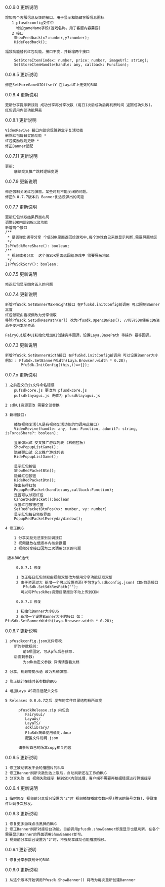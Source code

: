 0.0.9.0 更新说明
    
    增加两个客服信息反馈的接口，用于显示和隐藏客服信息图标
       1 pfusdkconfig文件中
         增加gameName字段(游戏名称，用于客服内容需要)
       2 接口
        ShowFeedback(x?:number,y?:number);
        HideFeedback();
        
    福袋功能替代红包功能，接口不变，并新增两个接口
 
        SetStoreItem(index: number, price: number, imageUrl: string);
        SetStoreItemHandle(handle: any, callback: Function);
        


0.0.8.5 更新说明
    
    修正SetMoreGameUIOffsetY 在LayaUI上无效的BUG

0.0.8.4 更新说明

    更新分享提示新规则 成功分享再分享次数 (每日1次后成功后再判断时间 返回成功失败)。
    红包调用内部功能屏蔽


0.0.8.1 更新说明
    
    VideoRevive 接口内部实现跳转盒子复活功能
    删除红包每日奖励功能 *
    红包奖励规则更新 *
    修正Banner适配

0.0.7.11 更新说明

    更新:
        底部交叉推广跳转逻辑变更

0.0.7.9 更新说明

    修正强制关闭红包弹窗，某些时刻不能关闭的问题。
    修正0.0.7.7版本后 Banner复活没弹出的问题

0.0.7.7 更新说明

    更新红包领取结果界面布局
    调整SDK内部BUG以及功能
    新增两个接口
    /**
     * 是否弹出诱导分享 个值SDK里面返回给游戏中,每个游戏自己来做显示判断,需要屏蔽地区
     */
    IsPfuSdkMoreShare(): boolean;
    /**
     * 视频或者分享  这个值SDK里面返回给游戏中 需要屏蔽地区
     */
    IsPfuSdkSorV(): boolean;

0.0.7.5 更新说明

    修正红包显示四舍五入的问题

0.0.7.4 更新说明

    新增PfuSdk.SetBannerMaxHeight接口 在PfuSkd.initConfig前调用 可以限制Banner高度
    红包领取由看视频改为分享领取
    移除Pfusdk.SetSdkResPath(url) 改为Pfusdk.OpenCDNRes(); //打开SDK使用CDN资源不使用本地资源
    
    FairyGui版本UI初始化增加UI创建完毕回调，设置Laya.BasePath 等操作 要等回调。

0.0.7.3 更新说明

    新增PfuSdk.SetBannerWidth接口 在PfuSkd.initConfig前调用 可以设置Banner大小
    例如 : PfuSdk.SetBannerWidth(Laya.Browser.width * 0.28);
           PfuSdk.InitConfig(this,()=>{});

0.0.7.x 更新说明

    1 之前定义的js文件命名错误
        pufsdkcore.js 更改为 pfusdkcore.js
        pufsdklayagui.js 更改为 pfusdklayagui.js

    2 sdkUI资源更改 需要全部替换
    
    3 新增接口:
    
        播放视频复活(凡是有视频复活功能的均调用此接口)
        VideoRevive(handle: any, fun: Function, adunit?: string, isForceShare?: boolean);
        
        显示弹出试 交叉推广游戏列表 (右侧拉板)
        ShowPopupListGame();
        隐藏弹出试 交叉推广游戏列表
        HidePopupListGame();
        
        显示红包按钮
        ShowRedPacketBtn();
        隐藏红包按钮
        HideRedPacketBtn();
        弹出获得红包
        PopupRedPacket(handle:any,callback:Function);
        是否可以领取红包
        CanGetRedPacket():boolean
        设置红包按钮位置
        SetRedPacketBtnPos(vx: number, vy: number)
        显示红包每日领取界面
        PopupRedPacketEverydayWindow();
        
    4 修正BUG
    
        1 分享奖励无法拿到回调接口
        2 视频播放在低版本内核会报错
        3 视频分享接口因为二次调用分享的问题
        
     版本BUG迭代 
     
         0.0.7.1 修复
   
         1 改正每日红包领取由视频双倍改为使用分享功能获取双倍
         2 由于资源过大 新增一个可以设置资源(不包含pfusdkconfig.json) CDN目录接口
            PfuSdk.SetSdkResPath("");
           可以将PfusdkRes资源目录原封不动上传到CDN
            
         0.0.7.3 修复
         
         1 初始化Banner大小BUG
         2 新增一个设置Banner大小的接口 如：PfuSdk.SetBannerWidth(Laya.Browser.width * 0.28);
            
0.0.6.7 更新说明

    1 pfusdkconfig.json文件修改.
        新的参数规则:
            前6项固定，可从pfu后台获取.
        后面剩参数:
            为sdk自定义参数 详情请查看文档
            
    2 分享，视频等提示语 改为系统弹窗.
    
    3 修正统计在线时长参数的BUG
    
    4 增加Laya AS项目适配头文件
    
    5 Releases 0.0.6.7之后 发布的文件目录结构有所改变

          pfusdkRelease.zip 内包含
             FairyGui/
             LayaAs/
             LayaTS/
             sdklibrary/
             PfuSdk简单使用说明.docx
             配置文件说明.json

          请参照自己的版本copy相关内容
      
0.0.6.5 更新说明

    1 修正被动转发不会轮播图片的BUG
    2 修正Banner刷新次数到达上限后，自动刷新还在工作的BUG
    3 分享失败 或 视频失败提示 移到SDK内部处理，客户端不需要再根据错误进行弹窗提示

0.0.6.4 更新说明

    1 临时修复 视频前分享后台设置为"2"时 视频播放播放次数用尽(腾讯的账号次数)，导致事件回调多次触发。

0.0.6.3 更新说明

    1 修复更多游戏点击黑屏的BUG
    2 修正Banner刷新对接后台功能。目前调用pfusdk.showBanner即是显示也是刷新，在各个需要显示Banner的界面调用ShowBanner即可。
    3 视频前分享后台设置为"2"时，不强制享成功也能播放视频。

0.0.6.1 更新说明
  
    1 修复分享参数统计的BUG

0.0.6.0 更新说明
  
    1 从这个版本开始调用Pfusdk.ShowBanner() 将改为每次重新创建Bannner
 

